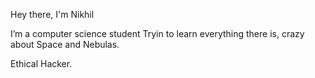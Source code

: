 Hey there, I'm Nikhil

I’m a computer science student 
Tryin to learn everything there is, crazy about Space and Nebulas.

Ethical Hacker.
<!---
Casey-7/Casey-7 is a ✨ special ✨ repository because its `README.md` (this file) appears on your GitHub profile.
You can click the Preview link to take a look at your changes.
--->
